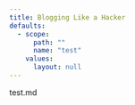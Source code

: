 ```yaml
---
title: Blogging Like a Hacker
defaults:
  - scope:
      path: ""
      name: "test"
    values:
      layout: null
---
```

test.md
